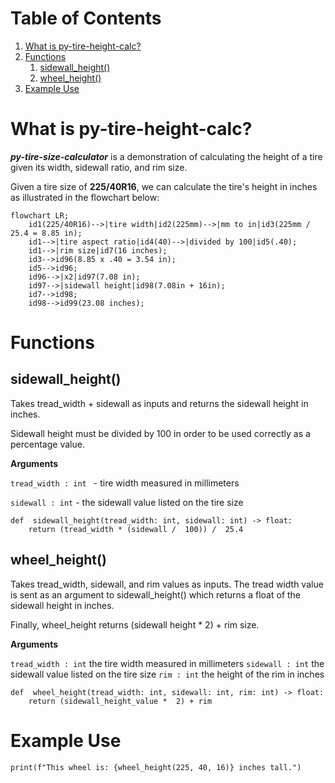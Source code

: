 # Table of Contents

 1. [What is py-tire-height-calc?](https://github.com/zhayes84/py-tire-height-calc#what-is-py-tire-height-calc)
 2. [Functions](https://github.com/zhayes84/py-tire-height-calc)
	 1. [sidewall_height()](https://github.com/zhayes84/py-tire-height-calc#sidewall_height)
	 2. [wheel_height()](https://github.com/zhayes84/py-tire-height-calc#wheel_height)
3. [Example Use](https://github.com/zhayes84/py-tire-height-calc#example-use)
# What is py-tire-height-calc?
***py-tire-size-calculator*** is a demonstration of calculating the height of a tire given its width, sidewall ratio, and rim size.

Given a tire size of **225/40R16**, we can calculate the tire's height in inches as illustrated in the flowchart below:

```mermaid
flowchart LR;
    id1(225/40R16)-->|tire width|id2(225mm)-->|mm to in|id3(225mm / 25.4 = 8.85 in);
    id1-->|tire aspect ratio|id4(40)-->|divided by 100|id5(.40);
    id1-->|rim size|id7(16 inches);
    id3-->id96(8.85 x .40 = 3.54 in);
    id5-->id96;
    id96-->|x2|id97(7.08 in);
    id97-->|sidewall height|id98(7.08in + 16in);
    id7-->id98;
    id98-->id99(23.08 inches);
```
# Functions
## sidewall_height()

Takes tread_width + sidewall as inputs and returns the sidewall height in inches.

Sidewall height must be divided by 100 in order to be used correctly as a percentage value.

**Arguments** 

`tread_width : int
` - tire width measured in millimeters

`sidewall : int` - the sidewall value listed on the tire size
``` 
def  sidewall_height(tread_width: int, sidewall: int) -> float:
	return (tread_width * (sidewall /  100)) /  25.4
```
## wheel_height()

Takes tread_width, sidewall, and rim values as inputs. The tread width value is sent as an argument to sidewall_height() which returns a float of the sidewall height in inches.

Finally, wheel_height returns (sidewall height * 2) + rim size.

**Arguments** 

`tread_width : int`
the tire width measured in millimeters
`sidewall : int`
the sidewall value listed on the tire size
`rim : int`
the height of the rim in inches
```
def  wheel_height(tread_width: int, sidewall: int, rim: int) -> float:
	return (sidewall_height_value *  2) + rim
```
# Example Use
```
print(f"This wheel is: {wheel_height(225, 40, 16)} inches tall.")
```
